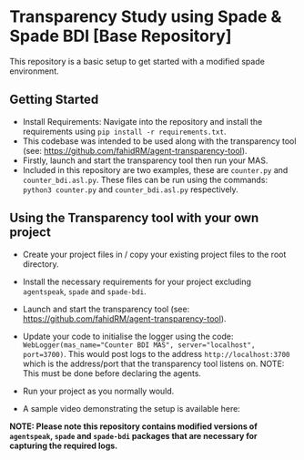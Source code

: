 # Transparency Study using Spade & Spade BDI  [Base Repository]

This repository is a basic setup to get started with a modified spade environment.


## Getting Started

- Install Requirements: Navigate into the repository and install the requirements using `pip install -r requirements.txt`.
- This codebase was intended to be used along with the transparency tool (see: https://github.com/fahidRM/agent-transparency-tool).
- Firstly, launch and start the transparency tool then run your MAS.
- Included in this repository are two examples, these are `counter.py` and `counter_bdi.asl.py`. These files can be run using the commands: `python3 counter.py` and `counter_bdi.asl.py` respectively.


## Using the Transparency tool with your own project

- Create your project files in / copy your existing project files to the root directory.
- Install the necessary requirements for your project excluding `agentspeak`, `spade` and `spade-bdi`.
- Launch and start the transparency tool (see: https://github.com/fahidRM/agent-transparency-tool).
- Update your code to initialise the logger using the code: `WebLogger(mas_name="Counter BDI MAS", server="localhost", port=3700)`. This would post logs to the address `http://localhost:3700` which is the address/port that the transparency tool listens on. NOTE: This must be done before declaring the agents.
- Run your project as you normally would.

- A sample video demonstrating the setup is available here: 




__NOTE: Please note this repository contains modified versions of `agentspeak`, `spade` and `spade-bdi` packages that are necessary for capturing the required logs.__


